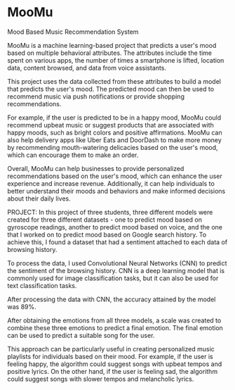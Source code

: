 # MooMu
Mood Based Music Recommendation System

MooMu is a machine learning-based project that predicts a user's mood based on multiple behavioral attributes. The attributes include the time spent on various apps, the number of times a smartphone is lifted, location data, content browsed, and data from voice assistants.

This project uses the data collected from these attributes to build a model that predicts the user's mood. The predicted mood can then be used to recommend music via push notifications or provide shopping recommendations.

For example, if the user is predicted to be in a happy mood, MooMu could recommend upbeat music or suggest products that are associated with happy moods, such as bright colors and positive affirmations. MooMu can also help delivery apps like Uber Eats and DoorDash to make more money by recommending mouth-watering delicacies based on the user's mood, which can encourage them to make an order.

Overall, MooMu can help businesses to provide personalized recommendations based on the user's mood, which can enhance the user experience and increase revenue. Additionally, it can help individuals to better understand their moods and behaviors and make informed decisions about their daily lives.

PROJECT:
In this project of three students, three different models were created for three different datasets - one to predict mood based on gyroscope readings, another to predict mood based on voice, and the one that I worked on to predict mood based on Google search history. To achieve this, I found a dataset that had a sentiment attached to each data of browsing history.

To process the data, I used Convolutional Neural Networks (CNN) to predict the sentiment of the browsing history. CNN is a deep learning model that is commonly used for image classification tasks, but it can also be used for text classification tasks.

After processing the data with CNN, the accuracy attained by the model was 89%.

After obtaining the emotions from all three models, a scale was created to combine these three emotions to predict a final emotion. The final emotion can be used to predict a suitable song for the user.

This approach can be particularly useful in creating personalized music playlists for individuals based on their mood. For example, if the user is feeling happy, the algorithm could suggest songs with upbeat tempos and positive lyrics. On the other hand, if the user is feeling sad, the algorithm could suggest songs with slower tempos and melancholic lyrics.

